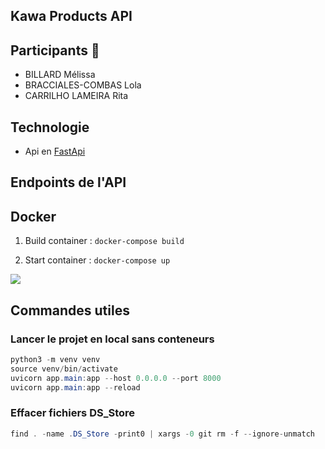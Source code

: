 ## Kawa Products API 

## Participants 👥
- BILLARD Mélissa
- BRACCIALES-COMBAS Lola
- CARRILHO LAMEIRA Rita

## Technologie 
- Api en [FastApi](https://fastapi.tiangolo.com/)

## Endpoints de l'API



## Docker

1) Build container : ```docker-compose build```


2) Start container : ```docker-compose up```

![](./assets/docs/docker.png)


## Commandes utiles
### Lancer le projet en local sans conteneurs
```java
python3 -m venv venv
source venv/bin/activate
uvicorn app.main:app --host 0.0.0.0 --port 8000
uvicorn app.main:app --reload   
```
### Effacer fichiers DS_Store
```java
find . -name .DS_Store -print0 | xargs -0 git rm -f --ignore-unmatch
```
